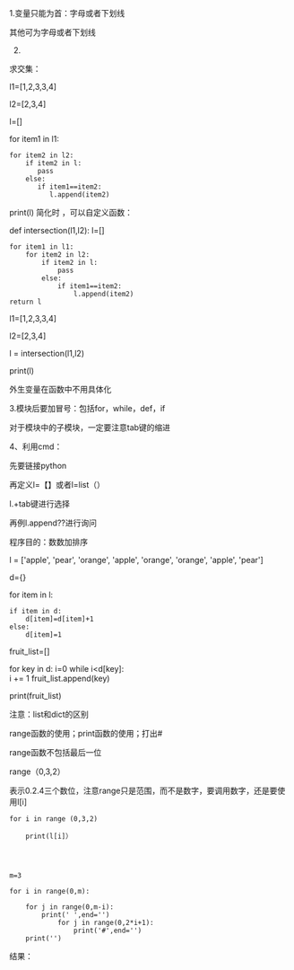 1.变量只能为首：字母或者下划线

其他可为字母或者下划线

2.

求交集：

l1=[1,2,3,3,4]

l2=[2,3,4]

l=[]

for item1 in l1:
    
	for item2 in l2:
        if item2 in l:
           pass
        else:
           if item1==item2:
              l.append(item2)
print(l)
简化时 ，可以自定义函数：


def intersection(l1,l2):
l=[]
	
	for item1 in l1:
        for item2 in l2:
            if item2 in l:
                pass
            else:
                if item1==item2:
                    l.append(item2)
    return l

l1=[1,2,3,3,4]

l2=[2,3,4]

l = intersection(l1,l2)

print(l)

外生变量在函数中不用具体化

3.模块后要加冒号：包括for，while，def，if

对于模块中的子模块，一定要注意tab键的缩进

4、利用cmd：

先要链接python

再定义l=【】或者l=list（）

l.+tab键进行选择

再例l.append??进行询问

程序目的：数数加排序

l = ['apple', 'pear', 'orange', 'apple', 'orange', 'orange', 'apple', 'pear']

d={}

for item in l:
    
	if item in d:
        d[item]=d[item]+1
    else:
        d[item]=1

fruit_list=[]

for key in d:
    i=0
    while i<d[key]:   
        i += 1
        fruit_list.append(key)

print(fruit_list)

注意：list和dict的区别



range函数的使用；print函数的使用；打出#

range函数不包括最后一位

range（0,3,2）

表示0.2.4三个数位，注意range只是范围，而不是数字，要调用数字，还是要使用l[i]

	for i in range (0,3,2)

		print(l[i]）




	m=3

	for i in range(0,m):
    
		for j in range(0,m-i):
    	    print(' ',end='')
    			for j in range(0,2*i+1):
    	    		print('#',end='')
    	print('')

结果：


